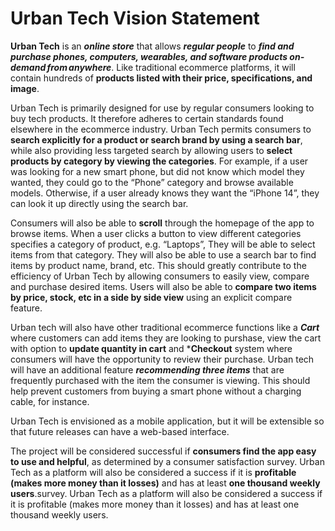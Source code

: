 # Urban Tech Vision Statement


**Urban Tech** is an ***online store*** that allows ***regular people*** to ***find and purchase phones, computers, wearables, and software products on-demand from anywhere***. Like traditional ecommerce platforms, it will contain hundreds of **products listed with their price, specifications, and image**.

Urban Tech is primarily designed for use by regular consumers looking to buy tech products. It therefore adheres to certain standards found elsewhere in the ecommerce industry. Urban Tech permits consumers to **search explicitly for a product or search brand by using a search bar**, while also providing less targeted search by allowing users to **select products by category by viewing the categories**. For example, if a user was looking for a new smart phone, but did not know which model they wanted, they could go to the “Phone” category and browse available models. Otherwise, if a user already knows they want the “iPhone 14”, they can look it up directly using the search bar.

Consumers will also be able to **scroll** through the homepage of the app to browse items. When a user clicks a button to view different categories specifies a category of product, e.g. “Laptops”, They will be able to select items from that category. They will also be able to use a search bar to find items by product name, brand, etc. This should greatly contribute to the efficiency of Urban Tech by allowing consumers to easily view, compare and purchase desired items. Users will also be able to **compare two items by price, stock, etc in a side by side view** using an explicit compare feature.

Urban tech will also have other traditional ecommerce functions like a ***Cart*** where customers can add items they are looking to purshase, view the cart with option to **update quantity in cart** and ***Checkout** system where consumers will have the opportunity to review their purchase. Urban tech will have an additional feature ***recommending three items*** that are frequently purchased with the item the consumer is viewing. This should help prevent customers from buying a smart phone without a charging cable, for instance.

Urban Tech is envisioned as a mobile application, but it will be extensible so that future releases can have a web-based interface.

The project will be considered successful if **consumers find the app easy to use and helpful**, as determined by a consumer satisfaction survey. Urban Tech as a platform will also be considered a success if it is **profitable (makes more money than it losses)** and has at least **one thousand weekly users**.survey. Urban Tech as a platform will also be considered a success if it is profitable (makes more money than it losses) and has at least one thousand weekly users. 
